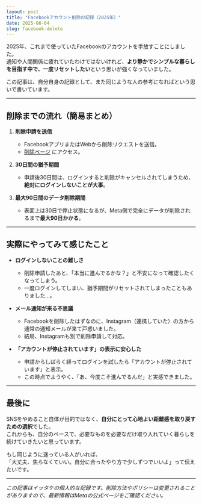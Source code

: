 ```yaml
---
layout: post
title: "Facebookアカウント削除の記録（2025年）"
date: 2025-06-04
slug: facebook-delete
---
```


2025年、これまで使っていたFacebookのアカウントを手放すことにしました。  
通知や人間関係に疲れていたわけではないけれど、**より静かでシンプルな暮らしを目指す中で、一度リセットしたい**という思いが強くなっていました。

この記事は、自分自身の記録として、また同じような人の参考になればという思いで書いています。

---

## 削除までの流れ（簡易まとめ）

1. **削除申請を送信**
    - FacebookアプリまたはWebから削除リクエストを送信。
    - [削除ページ](https://www.facebook.com/help/delete_account) にアクセス。

2. **30日間の猶予期間**
    - 申請後30日間は、ログインすると削除がキャンセルされてしまうため、**絶対にログインしないことが大事**。

3. **最大90日間のデータ削除期間**
    - 表面上は30日で停止状態になるが、Meta側で完全にデータが削除されるまで**最大90日かかる**。

---

## 実際にやってみて感じたこと

- **ログインしないことの難しさ**
    - 削除申請したあと、「本当に進んでるかな？」と不安になって確認したくなってしまう。
    - 一度ログインしてしまい、猶予期間がリセットされてしまったこともありました…。

- **メール通知が来る不思議**
    - Facebookを削除したはずなのに、Instagram（連携していた）の方から通常の通知メールが来て戸惑いました。
    - 結局、Instagramも別で削除申請して対応。

- **「アカウントが停止されています」の表示に安心した**
    - 申請からしばらく経ってログインを試したら「アカウントが停止されています」と表示。
    - この時点でようやく、「あ、今度こそ進んでるんだ」と実感できました。

---

## 最後に

SNSをやめること自体が目的ではなく、**自分にとって心地よい距離感を取り戻すための選択**でした。  
これからも、自分のペースで、必要なものを必要なだけ取り入れていく暮らしを続けていきたいと思っています。

もし同じように迷っている人がいれば、  
「大丈夫、焦らなくていい。自分に合ったやり方で少しずつでいいよ」って伝えたいです。

---

_この記事はイッタケの個人的な記録です。削除方法やポリシーは変更されることがありますので、最新情報はMetaの公式ページをご確認ください。_


